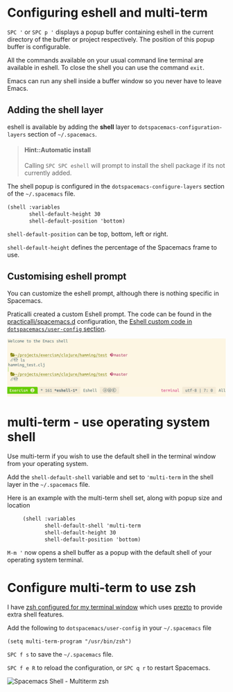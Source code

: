 # Configuring eshell and multi-term
`SPC '` or `SPC p '` displays a popup buffer containing eshell in the current directory of the buffer or project respectively.  The position of this popup buffer is configurable.

All the commands available on your usual command line terminal are available in eshell.  To close the shell you can use the command `exit`.

Emacs can run any shell inside a buffer window so you never have to leave Emacs.


## Adding the shell layer
eshell is available by adding the **shell** layer to `dotspacemacs-configuration-layers` section of `~/.spacemacs`.

> #### Hint::Automatic install
> Calling `SPC SPC eshell` will prompt to install the shell package if its not currently added.

The shell popup is configured in the `dotspacemacs-configure-layers` section of the `~/.spacemacs` file.

```
(shell :variables
       shell-default-height 30
       shell-default-position 'bottom)
```

`shell-default-position` can be top, bottom, left or right.

`shell-default-height` defines the percentage of the Spacemacs frame to use.

## Customising eshell prompt

You can customize the eshell prompt, although there is nothing specific in Spacemacs.

Praticalli created a custom Eshell prompt.  The code can be found in the [practicalli/spacemacs.d](https://github.com/practicalli/spacemacs.d/blob/master/init.el#L872-L994) configuration, the [Eshell custom code in `dotspacemacs/user-config` section](https://github.com/practicalli/spacemacs.d/blob/master/init.el#L872-L994).

![Spacemacs Eshell custom prompt](/images/spacemacs-eshell-theme-practicalli.png)


# multi-term - use operating system shell
Use multi-term if you wish to use the default shell in the terminal window from your operating system.

Add the `shell-default-shell` variable and set to `'multi-term` in the shell layer in the `~/.spacemacs` file.

Here is an example with the multi-term shell set, along with popup size and location

```
     (shell :variables
            shell-default-shell 'multi-term
            shell-default-height 30
            shell-default-position 'bottom)

```

`M-m '` now opens a shell buffer as a popup with the default shell of your operating system terminal.


# Configure multi-term to use zsh
I have [zsh configured for my terminal window](http://jr0cket.co.uk/2013/09/hey-prezto-zsh-for-command-line-heaven.html) which uses [prezto](https://github.com/sorin-ionescu/prezto) to provide extra shell features.

Add the following to `dotspacemacs/user-config` in your `~/.spacemacs` file

```
(setq multi-term-program "/usr/bin/zsh")
```

`SPC f s` to save the `~/.spacemacs` file.

`SPC f e R` to reload the configuration, or `SPC q r` to restart Spacemacs.

![Spacemacs Shell - Multiterm zsh](/image/spacemacs-shell-popup-multiterm-zsh.png)

